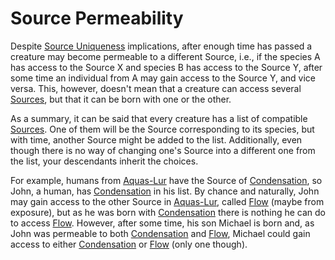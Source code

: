 # Source Permeability
Despite <a href='#' class='note-link' data-id='Source Uniqueness' onclick="Shiny.setInputValue('linked_doc_click', 'Source Uniqueness', {priority: 'event'}); return false;">Source Uniqueness</a> implications, after enough time has passed a creature may become permeable to a different Source, i.e., if the species A has access to the Source X and species B has access to the Source Y, after some time an individual from A may gain access to the Source Y, and vice versa. This, however, doesn't mean that a creature can access several <a href='#' class='note-link' data-id='Sources' onclick="Shiny.setInputValue('linked_doc_click', 'Sources', {priority: 'event'}); return false;">Sources</a>, but that it can be born with one or the other.

As a summary, it can be said that every creature has a list of compatible <a href='#' class='note-link' data-id='Sources' onclick="Shiny.setInputValue('linked_doc_click', 'Sources', {priority: 'event'}); return false;">Sources</a>. One of them will be the Source corresponding to its species, but with time, another Source might be added to the list. Additionally, even though there is no way of changing one's Source into a different one from the list, your descendants inherit the choices.

For example, humans from <a href='#' class='note-link' data-id='Aquas-Lur' onclick="Shiny.setInputValue('linked_doc_click', 'Aquas-Lur', {priority: 'event'}); return false;">Aquas-Lur</a> have the Source of <a href='#' class='note-link' data-id='Condensation' onclick="Shiny.setInputValue('linked_doc_click', 'Condensation', {priority: 'event'}); return false;">Condensation</a>, so John, a human, has <a href='#' class='note-link' data-id='Condensation' onclick="Shiny.setInputValue('linked_doc_click', 'Condensation', {priority: 'event'}); return false;">Condensation</a> in his list. By chance and naturally, John may gain access to the other Source in <a href='#' class='note-link' data-id='Aquas-Lur' onclick="Shiny.setInputValue('linked_doc_click', 'Aquas-Lur', {priority: 'event'}); return false;">Aquas-Lur</a>, called <a href='#' class='note-link' data-id='Flow' onclick="Shiny.setInputValue('linked_doc_click', 'Flow', {priority: 'event'}); return false;">Flow</a> (maybe from exposure), but as he was born with <a href='#' class='note-link' data-id='Condensation' onclick="Shiny.setInputValue('linked_doc_click', 'Condensation', {priority: 'event'}); return false;">Condensation</a> there is nothing he can do to access <a href='#' class='note-link' data-id='Flow' onclick="Shiny.setInputValue('linked_doc_click', 'Flow', {priority: 'event'}); return false;">Flow</a>. However, after some time, his son Michael is born and, as John was permeable to both <a href='#' class='note-link' data-id='Condensation' onclick="Shiny.setInputValue('linked_doc_click', 'Condensation', {priority: 'event'}); return false;">Condensation</a> and <a href='#' class='note-link' data-id='Flow' onclick="Shiny.setInputValue('linked_doc_click', 'Flow', {priority: 'event'}); return false;">Flow</a>, Michael could gain access to either <a href='#' class='note-link' data-id='Condensation' onclick="Shiny.setInputValue('linked_doc_click', 'Condensation', {priority: 'event'}); return false;">Condensation</a> or <a href='#' class='note-link' data-id='Flow' onclick="Shiny.setInputValue('linked_doc_click', 'Flow', {priority: 'event'}); return false;">Flow</a> (only one though).
